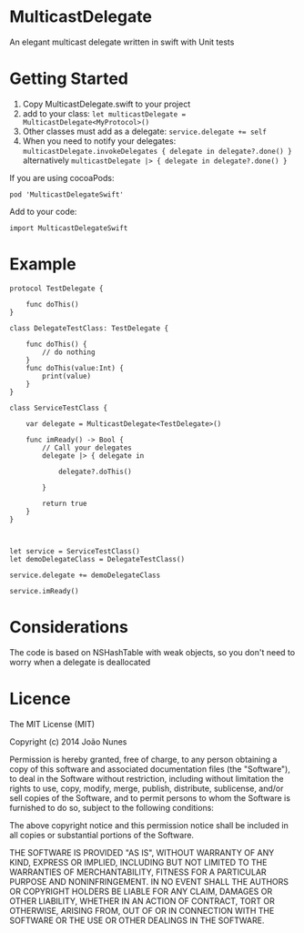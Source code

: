 # MulticastDelegate
An elegant multicast delegate written in swift with Unit tests

Getting Started 
============

1. Copy MulticastDelegate.swift to your project
2. add to your class: `let multicastDelegate = MulticastDelegate<MyProtocol>()`
3. Other classes must add as a delegate: `service.delegate += self`
4. When you need to notify your delegates: `multicastDelegate.invokeDelegates { delegate in delegate?.done() }` alternatively `multicastDelegate |> { delegate in delegate?.done() }`

If you are using cocoaPods:

	pod 'MulticastDelegateSwift'
Add to your code:

	import MulticastDelegateSwift

Example
===========

    protocol TestDelegate {
	
	    func doThis()
    }

    class DelegateTestClass: TestDelegate {
	
	    func doThis() {
	    	// do nothing
    	}
    	func doThis(value:Int) {
	    	print(value)
	    }
    }

    class ServiceTestClass {
	
    	var delegate = MulticastDelegate<TestDelegate>()
	
	    func imReady() -> Bool {
		    // Call your delegates 
	    	delegate |> { delegate in
			
		    	delegate?.doThis()
			
	    	}

		    return true
    	}
    }



    let service = ServiceTestClass()
	let demoDelegateClass = DelegateTestClass()
		
	service.delegate += demoDelegateClass
		
	service.imReady()
    

Considerations
============
The code is based on NSHashTable with weak objects, so you don't need to worry when a delegate is deallocated

Licence
============
        
The MIT License (MIT)

Copyright (c) 2014 João Nunes

Permission is hereby granted, free of charge, to any person obtaining a copy of
this software and associated documentation files (the "Software"), to deal in
the Software without restriction, including without limitation the rights to
use, copy, modify, merge, publish, distribute, sublicense, and/or sell copies of
the Software, and to permit persons to whom the Software is furnished to do so,
subject to the following conditions:

The above copyright notice and this permission notice shall be included in all
copies or substantial portions of the Software.

THE SOFTWARE IS PROVIDED "AS IS", WITHOUT WARRANTY OF ANY KIND, EXPRESS OR
IMPLIED, INCLUDING BUT NOT LIMITED TO THE WARRANTIES OF MERCHANTABILITY, FITNESS
FOR A PARTICULAR PURPOSE AND NONINFRINGEMENT. IN NO EVENT SHALL THE AUTHORS OR
COPYRIGHT HOLDERS BE LIABLE FOR ANY CLAIM, DAMAGES OR OTHER LIABILITY, WHETHER
IN AN ACTION OF CONTRACT, TORT OR OTHERWISE, ARISING FROM, OUT OF OR IN
CONNECTION WITH THE SOFTWARE OR THE USE OR OTHER DEALINGS IN THE SOFTWARE.
